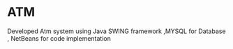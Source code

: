 # ATM
Developed Atm system using Java SWING framework ,MYSQL for Database , NetBeans for code implementation
